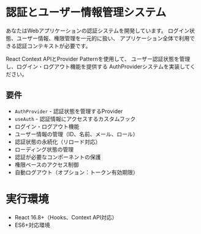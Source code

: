 # 認証とユーザー情報管理システム

あなたはWebアプリケーションの認証システムを開発しています。
ログイン状態、ユーザー情報、権限管理を一元的に扱い、
アプリケーション全体で利用できる認証コンテキストが必要です。

React Context APIとProvider Patternを使用して、
ユーザー認証状態を管理し、ログイン・ログアウト機能を提供する
AuthProviderシステムを実装してください。

## 要件
- `AuthProvider` - 認証状態を管理するProvider
- `useAuth` - 認証情報にアクセスするカスタムフック
- ログイン・ログアウト機能
- ユーザー情報の管理（ID、名前、メール、ロール）
- 認証状態の永続化（リロード対応）
- ローディング状態の管理
- 認証が必要なコンポーネントの保護
- 権限ベースのアクセス制御
- 自動ログアウト（オプション：トークン有効期限）

# 実行環境
- React 16.8+（Hooks、Context API対応）
- ES6+対応環境